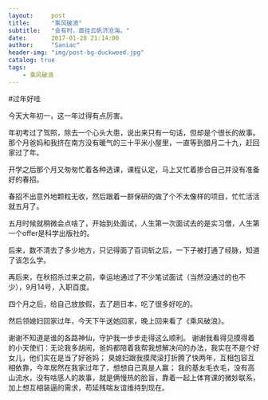 ```yaml
---
layout:     post
title:      "乘风破浪"
subtitle:   "会有时，直挂云帆济沧海。"
date:       2017-01-28 21:14:00
author:     "Saniac"
header-img: "img/post-bg-duckweed.jpg"
catalog: true
tags:
    - 乘风破浪
---
```


#过年好哇

今天大年初一，这一年过得有点厉害。

年初考过了驾照，除去一个心头大患，说出来只有一句话，但却是个很长的故事。
那个月爸妈和我挤在南方没有暖气的三十平米小屋里，一直等到腊月二十九，赶回家过了年。

开学之后那个月又匆匆忙着各种选课，课程认定，马上又忙着掺合自己并没有准备好的春招。

春招不出意外地颗粒无收，然后跟着一群保研的做了个不太像样的项目，忙忙活活就五月了。

五月时候就稍微会点啥了，开始到处面试，人生第一次面试去的是实习僧，人生第一个offer是科学出版社的。

后来，数不清去了多少地方，只记得面了百词斩之后，一下子被打通了经脉，知道了该怎么学。

再后来，在秋招杀过来之前，幸运地通过了不少笔试面试（当然没通过的也不少），9月14号，入职百度。

四个月之后，给自己放放假，去了趟日本，吃了很多好吃的。

然后领媳妇回家过年，今天下午送她回家，晚上回来看了《乘风破浪》。

谢谢不知道是谁的各路神仙，守护我一步步走得这么顺利。
谢谢我看得见摸得着的小天使们：无论我多胡闹，爸妈都陪着我帮我想解决问的办法，我实在不是个好女儿，他们实在是当了好爸妈；
臭媳妇跟我摸爬滚打折腾了快两年，互相包容互相依靠，今年居然在我家过年了，想想自己真是人赢；
我的基友毛衣毛，没有高山流水，没有啥感人的故事，就是俩慢热的脸盲，靠着一起上体育课的微妙联系，加上想互相装逼的需求，苟延残喘友谊维持到现在。
